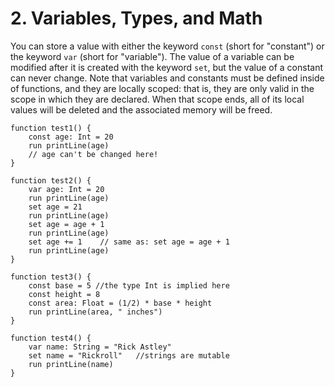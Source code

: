 # 2. Variables, Types, and Math

You can store a value with either the keyword `const` (short for "constant") or the keyword `var` (short for "variable"). The value of a variable can be modified after it is created with the keyword `set`, but the value of a constant can never change. Note that variables and constants must be defined inside of functions, and they are locally scoped: that is, they are only valid in the scope in which they are declared. When that scope ends, all of its local values will be deleted and the associated memory will be freed.

```serene
function test1() {
    const age: Int = 20
    run printLine(age)
    // age can't be changed here!
}

function test2() {
    var age: Int = 20
    run printLine(age)
    set age = 21
    run printLine(age)
    set age = age + 1
    run printLine(age)
    set age += 1    // same as: set age = age + 1
    run printLine(age)
}

function test3() {
    const base = 5 //the type Int is implied here
    const height = 8
    const area: Float = (1/2) * base * height
    run printLine(area, " inches")
}

function test4() {
    var name: String = "Rick Astley"
    set name = "Rickroll"   //strings are mutable
    run printLine(name)
}
```


